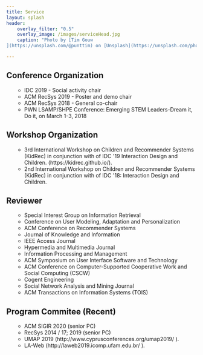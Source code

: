 ```yaml
---
title: Service
layout: splash
header:
    overlay_filter: "0.5"
    overlay_image: /images/serviceHead.jpg
    caption: "Photo by [Tim Gouw
](https://unsplash.com/@punttim) on [Unsplash](https://unsplash.com/photos/KigTvXqetXA)"

---
```



<h2>Conference Organization</h2>
<ul>
<ul>
<li>IDC 2019 - Social activity chair</li>
<li>ACM RecSys 2019 - Poster and demo chair</li>
<li>ACM RecSys 2018 - General co-chair</li>
<li>PWN LSAMP/SHPE Conference: Emerging STEM Leaders-Dream it, Do it, on March 1-3, 2018</li>
</ul>
</ul>

<h2>Workshop Organization</h2>
<ul>
<ul>
<li>3rd International Workshop on Children and Recommender Systems (KidRec) in conjunction with of IDC '19 Interaction Design and Children. (https://kidrec.github.io/).</li>
<li>2nd International Workshop on Children and Recommender Systems (KidRec) in conjunction with of IDC '18: Interaction Design and Children. </li>
</ul>
</ul>

<h2>Reviewer</h2>
<ul>
<ul>
<li>Special Interest Group on Information Retrieval</li>
<li>Conference on User Modeling, Adaptation and Personalization</li>
<li>ACM Conference on Recommender Systems</li>
<li>Journal of Knowledge and Information</li>
<li>IEEE Access Journal</li>
<li>Hypermedia and Multimedia Journal</li>
<li>Information Processing and Management</li>
<li>ACM Symposium on User Interface Software and Technology</li>
<li>ACM Conference on Computer-Supported Cooperative Work and Social Computing (CSCW)</li>
<li>Cogent Engineering</li>
<li>Social Network Analysis and Mining Journal</li>
<li>ACM Transactions on Information Systems (TOIS)</li>
</ul>
</ul>

<h2>Program Commitee (Recent)</h2>
<ul>
<ul>
    <li>ACM SIGIR 2020 (senior PC)</li> 
    <li>RecSys 2014 / 17; 2019 (senior PC)</li>
    <li>UMAP 2019 (http://www.cyprusconferences.org/umap2019/ ).</li>
    <li>LA-Web (http://laweb2019.icomp.ufam.edu.br/ ).</li>
</ul>
</ul>
